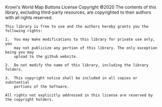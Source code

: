 Krowi's World Map Buttons License
	Copyright ©2020 The contents of this library, excluding third-party resources, are
	copyrighted to their authors with all rights reserved.

	This library is free to use and the authors hereby grants you the following rights:

	1. 	You may make modifications to this library for private use only, you
		may not publicize any portion of this library. The only exception being you may
		upload to the github website.

	2. 	Do not modify the name of this library, including the library folders.

	3. 	This copyright notice shall be included in all copies or substantial
		portions of the Software.

	All rights not explicitly addressed in this license are reserved by
	the copyright holders.